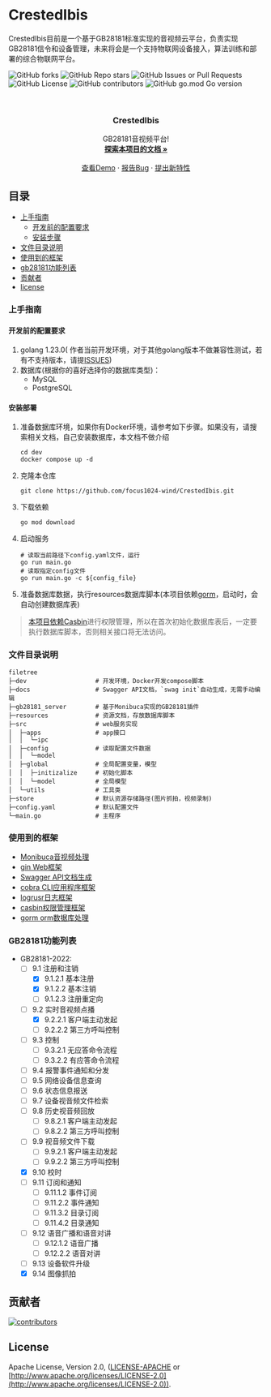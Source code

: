 # CrestedIbis

CrestedIbis目前是一个基于GB28181标准实现的音视频云平台，负责实现GB28181信令和设备管理，未来将会是一个支持物联网设备接入，算法训练和部署的综合物联网平台。

![GitHub forks](https://img.shields.io/github/forks/focus1024-wind/CrestedIbis)
![GitHub Repo stars](https://img.shields.io/github/stars/focus1024-wind/CrestedIbis)
![GitHub Issues or Pull Requests](https://img.shields.io/github/issues/focus1024-wind/CrestedIbis)
![GitHub License](https://img.shields.io/github/license/focus1024-wind/CrestedIbis)
![GitHub contributors](https://img.shields.io/github/contributors-anon/focus1024-wind/CrestedIbis)
![GitHub go.mod Go version](https://img.shields.io/github/go-mod/go-version/focus1024-wind/CrestedIbis)

<br />


<div align="center">
<h3 align="center">CrestedIbis</h3>
  <p align="center">
    GB28181音视频平台!
    <br />
    <a href="https://github.com/focus1024-wind/CrestedIbis"><strong>探索本项目的文档 »</strong></a>
    <br />
    <br />
    <a href="https://github.com/focus1024-wind/CrestedIbis">查看Demo</a>
    ·
    <a href="https://github.com/focus1024-wind/CrestedIbis/issues">报告Bug</a>
    ·
    <a href="https://github.com/focus1024-wind/CrestedIbis/issues">提出新特性</a>
  </p>
</div>

## 目录

- [上手指南](#上手指南)
    - [开发前的配置要求](#开发前的配置要求)
    - [安装步骤](#安装部署)
- [文件目录说明](#文件目录说明)
- [使用到的框架](#使用到的框架)
- [gb28181功能列表](#gb28181功能列表)
- [贡献者](#贡献者)
- [license](#license)

### 上手指南

#### 开发前的配置要求

1. golang 1.23.0(
   作者当前开发环境，对于其他golang版本不做兼容性测试，若有不支持版本，请提[ISSUES](https://github.com/focus1024-wind/CrestedIbis/issues))
2. 数据库(根据你的喜好选择你的数据库类型)：
    - MySQL
    - PostgreSQL

#### 安装部署

1. 准备数据库环境，如果你有Docker环境，请参考如下步骤。如果没有，请搜索相关文档，自己安装数据库，本文档不做介绍
    ```shell
    cd dev
    docker compose up -d
    ```
2. 克隆本仓库
    ```shell
    git clone https://github.com/focus1024-wind/CrestedIbis.git
    ```
3. 下载依赖
    ```shell
    go mod download
    ```
4. 启动服务
    ```shell
    # 读取当前路径下config.yaml文件，运行
    go run main.go
    # 读取指定config文件
    go run main.go -c ${config_file}
    ```
5. 准备数据库数据，执行resources数据库脚本(本项目依赖[gorm](https://github.com/go-gorm/gorm)，启动时，会自动创建数据库表)

> [本项目依赖Casbin](https://github.com/casbin/casbin)进行权限管理，所以在首次初始化数据库表后，一定要执行数据库脚本，否则相关接口将无法访问。

### 文件目录说明

```
filetree
├─dev                   # 开发环境，Docker开发compose脚本
├─docs                  # Swagger API文档，`swag init`自动生成，无需手动编辑
├─gb28181_server        # 基于Monibuca实现的GB28181插件
├─resources             # 资源文档，存放数据库脚本
├─src                   # web服务实现
│  ├─apps               # app接口
│  │  └─ipc
│  ├─config             # 读取配置文件数据
│  │  └─model
│  ├─global             # 全局配置变量，模型
│  │  ├─initizalize     # 初始化脚本
│  │  └─model           # 全局模型
│  └─utils              # 工具类
├─store                 # 默认资源存储路径(图片抓拍，视频录制)
├─config.yaml           # 默认配置文件
└─main.go               # 主程序
```

### 使用到的框架

- [Monibuca音视频处理](https://github.com/Monibuca)
- [gin Web框架](https://github.com/gin-gonic/gin)
- [Swagger API文档生成](https://github.com/swaggo/gin-swagger)
- [cobra CLI应用程序框架](https://github.com/spf13/cobra)
- [logrusr日志框架](https://github.com/sirupsen/logrus)
- [casbin权限管理框架](https://github.com/casbin/casbin)
- [gorm orm数据库处理](https://github.com/go-gorm/gorm)

### GB28181功能列表

- GB28181-2022:
    - [ ] 9.1 注册和注销
        - [x] 9.1.2.1 基本注册
        - [x] 9.1.2.2 基本注销
        - [ ] 9.1.2.3 注册重定向
    - [ ] 9.2 实时音视频点播
        - [x] 9.2.2.1 客户端主动发起
        - [ ] 9.2.2.2 第三方呼叫控制
    - [ ] 9.3 控制
        - [ ] 9.3.2.1 无应答命令流程
        - [ ] 9.3.2.2 有应答命令流程
    - [ ] 9.4 报警事件通知和分发
    - [ ] 9.5 网络设备信息查询
    - [ ] 9.6 状态信息报送
    - [ ] 9.7 设备视音频文件检索
    - [ ] 9.8 历史视音频回放
        - [ ] 9.8.2.1 客户端主动发起
        - [ ] 9.8.2.2 第三方呼叫控制
    - [ ] 9.9 视音频文件下载
        - [ ] 9.9.2.1 客户端主动发起
        - [ ] 9.9.2.2 第三方呼叫控制
    - [x] 9.10 校时
    - [ ] 9.11 订阅和通知
        - [ ] 9.11.1.2 事件订阅
        - [ ] 9.11.2.2 事件通知
        - [ ] 9.11.3.2 目录订阅
        - [ ] 9.11.4.2 目录通知
    - [ ] 9.12 语音广播和语音对讲
        - [ ] 9.12.1.2 语音广播
        - [ ] 9.12.2.2 语音对讲
    - [ ] 9.13 设备软件升级
    - [x] 9.14 图像抓拍

## 贡献者

<a href="https://github.com/focus1024-wind/CrestedIbis/graphs/contributors">
  <img src="https://contrib.rocks/image?repo=focus1024-wind/CrestedIbis"  alt="contributors"/>
</a>

## License

Apache License, Version 2.0, ([LICENSE-APACHE](LICENSE-APACHE)
or [http://www.apache.org/licenses/LICENSE-2.0](http://www.apache.org/licenses/LICENSE-2.0)).